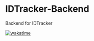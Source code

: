 # IDTracker-Backend
Backend for IDTracker

[![wakatime](https://wakatime.com/badge/user/c9d8f09f-02e5-44b9-a8ba-aa6d81cb9bdf/project/69ad7da2-61d1-4203-9ae3-b02964232d93.svg)](https://wakatime.com/badge/user/c9d8f09f-02e5-44b9-a8ba-aa6d81cb9bdf/project/69ad7da2-61d1-4203-9ae3-b02964232d93)